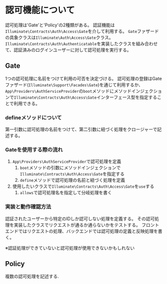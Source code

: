 # 認可機能について
認可処理は'Gate'と'Policy'の2種類がある。
認証機能は`Illuminate\Contracts\Auth\Access\Gate`を介して利用する。
`Gate`ファザードの具象クラスは`Illuminate\Auth\Access\Gate`クラス。
`Illuminate\Contracts\Auth\Authenticatable`を実装したクラスを組み合わせて、認証済みのログインユーザーに対して認可処理を実行する。

## Gate
1つの認可処理に名前をつけて利用の可否を決定づける。
認可処理の登録はGateファザード(`Illuminate\Support\Facades\Gate`)を通じて利用するか、`App\Providers\AuthServiceProvider`の`boot`メソッドにメソッドインジェクションで`Illuminate\Contracts\Auth\Access\Gate`インターフェース型を指定することで利用できる。

### defineメソッドについて
第一引数に認可処理の名前をつけて、第二引数に紐づく処理をクロージャーで記述する。

### Gateを使用する際の流れ
1. `App\Providers\AuthServiceProvider`で認可処理を定義
    1.  `boot`メソッドの引数にメソッドインジェクションで`Illuminate\Contracts\Auth\Access\Gate`を指定する
    1. `define`メソッドで認可処理の名前と紐づく処理を定義
1. 使用したいクラスで`Illuminate\Contracts\Auth\Access\Gate`を`use`する
    1. `allows`で認可処理名を指定して分岐処理を書く 

### 実装と動作確認方法
認証されたユーザーから特定のIDしか認可しない処理を定義する。
その認可処理を実装したクラスでリクエストが通るか通らないかをテストする。
フロントエンドではリクエストの処理、バックエンドでは認可処理の定義と反映処理を書く。

※認証処理ができていないと認可処理が使用できないかもしれない

## Policy
複数の認可処理を記述する.

